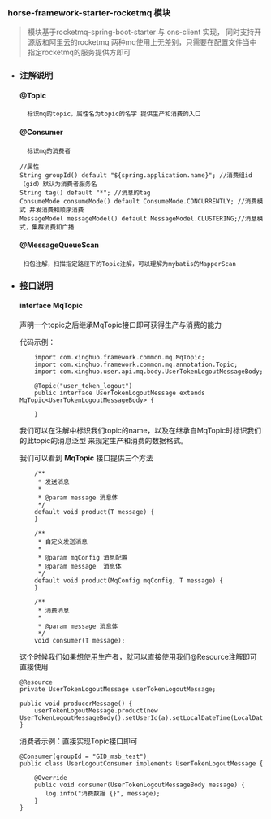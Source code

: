 ### horse-framework-starter-rocketmq 模块

> 模块基于rocketmq-spring-boot-starter 与 ons-client 实现，
> 同时支持开源版和阿里云的rocketmq
> 两种mq使用上无差别，只需要在配置文件当中指定rocketmq的服务提供方即可

- ### 注解说明
  #### @Topic
        标识mq的topic，属性名为topic的名字 提供生产和消费的入口
  #### @Consumer
        标识mq的消费者
    ```
    //属性
    String groupId() default "${spring.application.name}"; //消费组id（gid）默认为消费者服务名
    String tag() default "*"; //消息的tag
    ConsumeMode consumeMode() default ConsumeMode.CONCURRENTLY; //消费模式 并发消费和顺序消费
    MessageModel messageModel() default MessageModel.CLUSTERING;//消息模式，集群消费和广播
    ```
  #### @MessageQueueScan
       扫包注解，扫描指定路径下的Topic注解，可以理解为mybatis的MapperScan


- ### 接口说明
  #### interface MqTopic
  声明一个topic之后继承MqTopic接口即可获得生产与消费的能力

  代码示例：

    ```
        import com.xinghuo.framework.common.mq.MqTopic;
        import com.xinghuo.framework.common.mq.annotation.Topic;
        import com.xinghuo.user.api.mq.body.UserTokenLogoutMessageBody;

        @Topic("user_token_logout")
        public interface UserTokenLogoutMessage extends MqTopic<UserTokenLogoutMessageBody> {

        }
    ```
  我们可以在注解中标识我们topic的name，以及在继承自MqTopic时标识我们的此topic的消息泛型
  来规定生产和消费的数据格式。

  我们可以看到 **MqTopic** 接口提供三个方法
    ```
        /**
         * 发送消息
         *
         * @param message 消息体
         */
        default void product(T message) {
        }
    
        /**
         * 自定义发送消息
         *
         * @param mqConfig 消息配置
         * @param message  消息体
         */
        default void product(MqConfig mqConfig, T message) {
        }
    
        /**
         * 消费消息
         *
         * @param message 消息体
         */
        void consumer(T message);
    ```
  这个时候我们如果想使用生产者，就可以直接使用我们@Resource注解即可直接使用
    ```
    @Resource
    private UserTokenLogoutMessage userTokenLogoutMessage;
  
    public void producerMessage() {
        userTokenLogoutMessage.product(new UserTokenLogoutMessageBody().setUserId(a).setLocalDateTime(LocalDateTime.now()));
    }
    ```
  消费者示例：直接实现Topic接口即可
    ```
    @Consumer(groupId = "GID_msb_test")
    public class UserLogoutConsumer implements UserTokenLogoutMessage {

        @Override
        public void consumer(UserTokenLogoutMessageBody message) {
           log.info("消费数据 {}", message);
        }
    }
    ```
    
    


